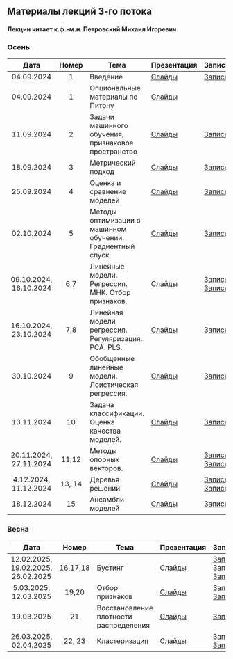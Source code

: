 ## Материалы лекций 3-го потока 
#### Лекции читает  к.ф.-м.н. Петровский Михаил Игоревич

### Осень

| Дата | Номер | Тема | Презентация | Запись | 
| :---: | :---: | --- | --- | --- |
| 04.09.2024 | 1 | Введение | [Слайды](https://github.com/MSU-ML-COURSE/ML-COURSE-24-25/blob/main/slides/3_stream/ML1-Intro-2024.pdf) |[Запись](https://rutube.ru/video/private/7924afbe3094ea8ea353c4a7a03bdf70/?p=finFQnHr5sPC20QFQVvudw) |
| 04.09.2024 | 1 | Опциональные материалы по Питону | [Слайды](https://github.com/MSU-ML-COURSE/ML-COURSE-24-25/blob/main/slides/3_stream/ML2-Python.pdf) | 
| 11.09.2024 | 2 | Задачи машинного обучения, признаковое пространство | [Слайды](https://github.com/MSU-ML-COURSE/ML-COURSE-24-25/blob/main/slides/3_stream/ML2-Tasks-2024.pdf) | [Запись](https://rutube.ru/video/private/7702e751dcef51af86356e4bcfc51c4d/?p=YKDqaGvwriLKmszIQ8aQwg) |
| 18.09.2024 | 3 | Метрический подход | [Слайды](https://github.com/MSU-ML-COURSE/ML-COURSE-24-25/blob/main/slides/3_stream/ML3-Metric-2024.pdf) | [Запись](https://rutube.ru/video/private/170158ac135f09c00a378c4018668272/?p=qkdf24vNNl8ME-owVjYlCg) |
| 25.09.2024 | 4 | Оценка и сравнение моделей | [Слайды](https://github.com/MSU-ML-COURSE/ML-COURSE-24-25/blob/main/slides/3_stream/ML4-ModelAssesment-2024.pdf) | [Запись](https://rutube.ru/video/private/af48fc9ae96936bab29e2bdc9a2c78df/?p=WOXwnKs5SphgiWyxhtiNqA) |
| 02.10.2024 | 5 | Методы оптимизации в машинном обучении. Градиентный спуск. | [Слайды](https://github.com/MSU-ML-COURSE/ML-COURSE-24-25/blob/main/slides/3_stream/ML5-opt-2024.pdf) | [Запись](https://rutube.ru/video/private/98c74ee3c08bd7636c0455465ca00f1e/?p=KPzKlKXRmjE_GuEkqmg-sw) |
| 09.10.2024, 16.10.2024 | 6,7 | Линейные модели. Регрессия. МНК. Отбор признаков. | [Слайды](https://github.com/MSU-ML-COURSE/ML-COURSE-24-25/blob/main/slides/3_stream/ML6-LinReg-2024.pdf) | [Запись](https://rutube.ru/video/private/b6b14c3aae382f2f007bd5660b37d618/?p=uzSnnG9D8N0O8b4uONwr_g) [Запись](https://rutube.ru/video/private/b033057c370fe7b7c6919ac7aa6f6f63/?p=oz5ynZZsDZjt7BnnmZ8qKA) |
| 16.10.2024, 23.10.2024 | 7,8 | Линейная модели регрессия. Регуляризация. PCA. PLS. | [Слайды](https://github.com/MSU-ML-COURSE/ML-COURSE-24-25/blob/main/slides/3_stream/ML7-LinRegPCA-2024.pdf) | [Запись](https://rutube.ru/video/private/e7866302025489110dbdf0eddbdf64e1/?p=PQtl5CNpzcnyrG7VdBv7xQ) |
| 30.10.2024 | 9 | Обобщенные линейные модели. Лоистическая регрессия. | [Слайды](https://github.com/MSU-ML-COURSE/ML-COURSE-24-25/blob/main/slides/3_stream/ML8-GLM-2024.pdf) | [Запись](https://rutube.ru/video/private/537290ae3165053478304af6f1dfb13b/?p=bWp0F2HawJb7riY0z_tmRw) |
| 13.11.2024 | 10 | Задача классификации. Оценка качества моделей. | [Слайды](https://github.com/MSU-ML-COURSE/ML-COURSE-24-25/blob/main/slides/3_stream/ML9-CLassQual-2024.pdf) | [Запись](https://rutube.ru/video/private/7288d0cc53b2d2bb920d78f9c22916e7/?p=faI0BBm7cOOq_eGO_L-abw) |
| 20.11.2024, 27.11.2024 | 11,12 | Методы опорных векторов. | [Слайды](https://github.com/MSU-ML-COURSE/ML-COURSE-24-25/blob/main/slides/3_stream/ML10-SVM-2024.pdf) | [Запись](https://rutube.ru/video/private/69b22f2d6ab00f2ff3080aed8d947c6a/?p=49HtV-MJAr91wCfeqMRHBw) [Запись](https://rutube.ru/video/private/4b7b5ce460626df7ac2ef4a825236e31/?p=hlcxiFs7KRRA_NkjMk-Htw)|
| 4.12.2024, 11.12.2024 | 13, 14 | Деревья решений | [Слайды](https://github.com/MSU-ML-COURSE/ML-COURSE-24-25/blob/main/slides/3_stream/ML11-Tree-2024.pdf) | [Запись](https://rutube.ru/video/private/1578ae710009e19db620047d7f64ecfe/?p=OVMrsjvQtNHNCz_IJXq8Xg) [Запись](https://rutube.ru/video/private/437519b153e8e8322fae72424e9e8add/?p=85U9jJ8D5DvsoxWVJPjq3w)|
| 18.12.2024 | 15 | Ансамбли моделей | [Слайды](https://github.com/MSU-ML-COURSE/ML-COURSE-24-25/blob/main/slides/3_stream/ML12-Ensembles-2024.pdf) | [Запись](https://rutube.ru/video/private/b54257fdb7fcfc0eb2056b63cca73ff5/?p=f-Kw4QzlIKf4ph5PgbzgIA)|

### Весна

| Дата | Номер | Тема | Презентация | Запись | 
| :---: | :---: | --- | --- | --- |
| 12.02.2025, 19.02.2025, 26.02.2025 | 16,17,18 | Бустинг | [Слайды](https://github.com/MSU-ML-COURSE/ML-COURSE-24-25/blob/main/slides/3_stream/ML13-Boosting-2025.pdf) |[Запись](https://rutube.ru/video/private/d7eab3013f683fc07f5e2bbd80488067/?p=kyCxYBRlXDxHzVHv-8RVoA) [Запись](https://rutube.ru/video/private/90fcb91fbfb72e45b24791f95fb50d07/?p=BOJa0YvjBkY92jrB4kpZlQ) [Запись](https://rutube.ru/video/private/45be6a6ba7adb2aacb223533126ab3a2/?p=WR-QohPC-ZlUfHoAlbDi2g)|
| 5.03.2025, 12.03.2025 | 19,20 | Отбор признаков | [Слайды](https://github.com/MSU-ML-COURSE/ML-COURSE-24-25/blob/main/slides/3_stream/ML14-Features-2025.pdf) |[Запись](https://rutube.ru/video/private/d369556611647f58896960037879c38c/?p=vDChv2pyHnQaERXwank3SA) [Запись](https://rutube.ru/video/private/3376048291869eaed6bacf92b6433e9c/?p=WtB_TDlP_epu4sN9IrYObA)|
| 19.03.2025 | 21 | Восстановление плотности распределения | [Слайды](https://github.com/MSU-ML-COURSE/ML-COURSE-24-25/blob/main/slides/3_stream/ML15-KDE+EM-2025.pdf) |[Запись](https://rutube.ru/video/private/a279e6b906e9f80eeea2008dbafd0b78/?p=c9IcM8tOGun4V-fVdtr9CA) |
| 26.03.2025, 02.04.2025 | 22, 23 | Кластеризация | [Слайды](https://github.com/MSU-ML-COURSE/ML-COURSE-24-25/blob/main/slides/3_stream/ML16-Clustering-2025.pdf) |[Запись](https://rutube.ru/video/private/5a23d2f1c1c6f376b4738642139ad011/?p=6oOHTcsqfq_EekIkP5wZMA) [Запись](https://rutube.ru/video/private/7cb86c9b8cb91def3cfbb4ade1d6ab4c/?p=sY7KOJSedalHk9ZR34rAwA)|
